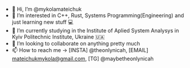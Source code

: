 - 👋 Hi, I’m @mykolamateichuk
- 👀 I’m interested in C++, Rust, Systems Programming(Engineering) and just learning new stuff 💻
- 🌱 I’m currently studying in the Institute of Aplied System Analysys in Kyiv Politechnic Institute, Ukraine 🇺🇦
- 💞️ I’m looking to collaborate on anything pretty much
- 📫 How to reach me -> [INSTA] @theonlynicah, [EMAIL] mateichukmykola@gmail.com, [TG] @maybetheonlynicah

<!---
mykolamateichuk/mykolamateichuk is a ✨ special ✨ repository because its `README.md` (this file) appears on your GitHub profile.
You can click the Preview link to take a look at your changes.
--->
